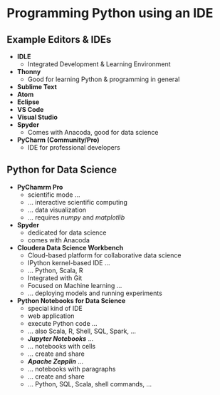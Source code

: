 # Programming Python using an IDE

## Example Editors & IDEs

- **IDLE**
    - Integrated Development & Learning Environment
- **Thonny**
    - Good for learning Python & programming in general
- **Sublime Text**
- **Atom**
- **Eclipse**
- **VS Code**
- **Visual Studio**
- **Spyder**
    - Comes with Anacoda, good for data science
- **PyCharm (Community/Pro)**
    - IDE for professional developers

## Python for Data Science

- **PyChamrm Pro**
    - scientific mode ...
    - ... interactive scientific computing
    - ... data visualization
    - ... requires *numpy* and *matplotlib*
- **Spyder**
    - dedicated for data science
    - comes with Anacoda
- **Cloudera Data Science Workbench**
    - Cloud-based platform for collaborative data science
    - IPython kernel-based IDE ...
    - ... Python, Scala, R
    - Integrated with Git
    - Focused on Machine learning ...
    - ... deploying models and running experiments
- **Python Notebooks for Data Science**
    - special kind of IDE
    - web application
    - execute Python code ...
    - ... also Scala, R, Shell, SQL, Spark, ...
    - ***Jupyter Notebooks*** ...
    - ... notebooks with cells
    - ... create and share
    - ***Apache Zepplin*** ...
    - ... notebooks with paragraphs
    - ... create and share
    - ... Python, SQL, Scala, shell commands, ...
